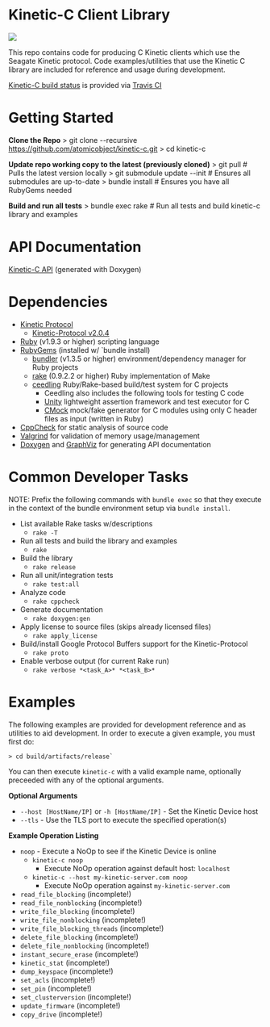 Kinetic-C Client Library
========================
![](http://travis-ci.org/atomicobject/kinetic-c.png?branch=master)

This repo contains code for producing C Kinetic clients which use the Seagate Kinetic protocol. Code examples/utilities that use the Kinetic C library are included for reference and usage during development.

[Kinetic-C build status](http://travis-ci.org/atomicobject/kinetic-c) is provided via [Travis CI](http://travis-ci.org)

Getting Started
================

**Clone the Repo**
    > git clone --recursive https://github.com/atomicobject/kinetic-c.git
    > cd kinetic-c

**Update repo working copy to the latest (previously cloned)**
    > git pull # Pulls the latest version locally
    > git submodule update --init # Ensures all submodules are up-to-date
    > bundle install # Ensures you have all RubyGems needed

**Build and run all tests**
    > bundle exec rake # Run all tests and build kinetic-c library and examples

API Documentation
=================
[Kinetic-C API](http://atomicobject.github.io/kinetic-c/) (generated with Doxygen)

Dependencies
============
* [Kinetic Protocol](https://github.com/Seagate/kinetic-protocol)
    * [Kinetic-Protocol v2.0.4](https://github.com/Seagate/kinetic-protocol/releases/tag/2.0.4)
* [Ruby](https://www.ruby-lang.org) (v1.9.3 or higher) scripting language
* [RubyGems](http://rubygems.org) (installed w/ `bundle install)
    * [bundler](http://bundler.io) (v1.3.5 or higher) environment/dependency manager for Ruby projects
    * [rake](https://github.com/jimweirich/rake) (0.9.2.2 or higher) Ruby implementation of Make
    * [ceedling](https://github.com/ThrowTheSwitch/Ceedling) Ruby/Rake-based build/test system for C projects
        * Ceedling also includes the following tools for testing C code
        * [Unity](https://github.com/ThrowTheSwitch/Unity) lightweight assertion framework and test executor for C
        * [CMock](https://github.com/ThrowTheSwitch/CMock) mock/fake generator for C modules using only C header files as input (written in Ruby)
* [CppCheck](http://cppcheck.sourceforge.net/) for static analysis of source code
* [Valgrind](http://valgrind.org/) for validation of memory usage/management
* [Doxygen](https://github.com/doxygen) and [GraphViz](http://www.graphviz.org/) for generating API documentation

Common Developer Tasks
======================

NOTE: Prefix the following commands with `bundle exec` so that they execute in the context of the bundle environment setup via `bundle install`.

* List available Rake tasks w/descriptions
    * `rake -T`
* Run all tests and build the library and examples
    * `rake`
* Build the library
    * `rake release`
* Run all unit/integration tests
    * `rake test:all`
* Analyze code
    * `rake cppcheck`
* Generate documentation
    * `rake doxygen:gen`
* Apply license to source files (skips already licensed files)
    * `rake apply_license`
* Build/install Google Protocol Buffers support for the Kinetic-Protocol
    * `rake proto`
* Enable verbose output (for current Rake run)
    * `rake verbose *<task_A>* *<task_B>*`

Examples
========

The following examples are provided for development reference and as utilities to aid development. In order to execute a given example, you must first do:

```
> cd build/artifacts/release`
```

You can then execute `kinetic-c` with a valid example name, optionally preceeded with any of the optional arguments.

**Optional Arguments**
* `--host [HostName/IP]` or `-h [HostName/IP]` - Set the Kinetic Device host
* `--tls` - Use the TLS port to execute the specified operation(s)

**Example Operation Listing**
* `noop` - Execute a NoOp to see if the Kinetic Device is online
    * `kinetic-c noop`
        * Execute NoOp operation against default host: `localhost`
    * `kinetic-c --host my-kinetic-server.com noop`
        * Execute NoOp operation against `my-kinetic-server.com`
* `read_file_blocking` (incomplete!)
* `read_file_nonblocking` (incomplete!)
* `write_file_blocking` (incomplete!)
* `write_file_nonblocking` (incomplete!)
* `write_file_blocking_threads` (incomplete!)
* `delete_file_blocking` (incomplete!)
* `delete_file_nonblocking` (incomplete!)
* `instant_secure_erase` (incomplete!)
* `kinetic_stat` (incomplete!)
* `dump_keyspace` (incomplete!)
* `set_acls` (incomplete!)
* `set_pin` (incomplete!)
* `set_clusterversion` (incomplete!)
* `update_firmware` (incomplete!)
* `copy_drive` (incomplete!)

